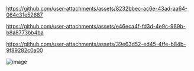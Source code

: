 


https://github.com/user-attachments/assets/8232bbec-ac6e-43ad-aa64-064c31e52687


https://github.com/user-attachments/assets/e46eca4f-fd3d-4e9c-989b-b8a8773bb4ba



https://github.com/user-attachments/assets/39e63d52-ed45-4ffe-b84b-9f89282c0a00


![image](https://github.com/user-attachments/assets/a85d8295-b7d4-461f-9d50-f024fb176d3f)
